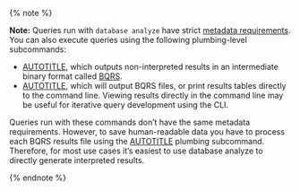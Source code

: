 {% note %}

**Note:** Queries run with `database analyze` have strict [metadata requirements](https://codeql.github.com/docs/codeql-cli/using-custom-queries-with-the-codeql-cli/#including-query-metadata). You can also execute queries using the following plumbing-level subcommands:

- [AUTOTITLE](/code-security/codeql-cli/codeql-cli-manual/database-run-queries), which outputs non-interpreted results in an intermediate binary format called [BQRS](https://codeql.github.com/docs/codeql-overview/codeql-glossary/#bqrs-file).
- [AUTOTITLE](/code-security/codeql-cli/codeql-cli-manual/query-run), which will output BQRS files, or print results tables directly to the command line. Viewing results directly in the command line may be useful for iterative query development using the CLI.

Queries run with these commands don’t have the same metadata requirements. However, to save human-readable data you have to process each BQRS results file using the [AUTOTITLE](/code-security/codeql-cli/codeql-cli-manual/bqrs-decode) plumbing subcommand. Therefore, for most use cases it’s easiest to use database analyze to directly generate interpreted results.

{% endnote %}
